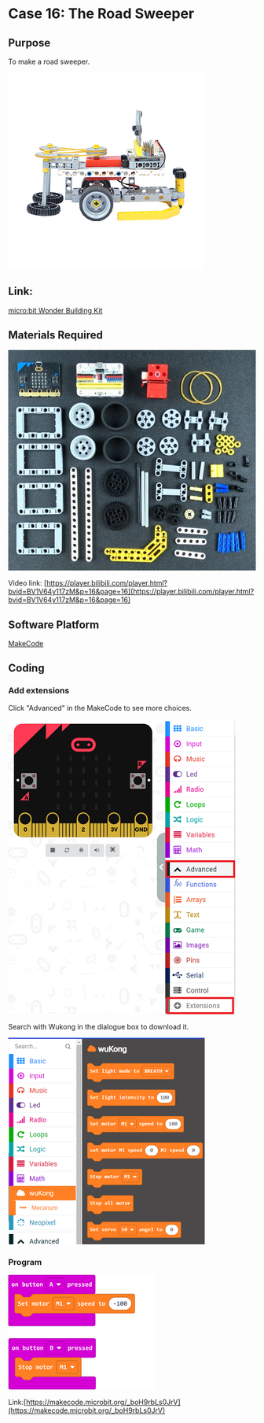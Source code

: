 # Case 16: The Road Sweeper
## Purpose
To make a road sweeper.
 
![](./images/case-16-01.png)


## Link: 

[micro:bit Wonder Building Kit](https://www.elecfreaks.com/micro-bit-wonder-building-kit-without-micro-bit-board.html)

## Materials Required

![](./images/case-16-02.png)


Video link:
[https://player.bilibili.com/player.html?bvid=BV1V64y117zM&p=16&page=16](https://player.bilibili.com/player.html?bvid=BV1V64y117zM&p=16&page=16)

## Software Platform

[MakeCode](https://makecode.microbit.org/)

## Coding
### Add extensions
Click "Advanced" in the MakeCode to see more choices.
 
![](./images/case-01-03.png)

Search with Wukong in the dialogue box to download it. 

![](./images/case-01-04.png)





### Program
 
![](./images/case-16-05.png)

Link:[https://makecode.microbit.org/_boH9rbLs0JrV](https://makecode.microbit.org/_boH9rbLs0JrV)

